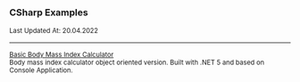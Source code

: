 <div align="left">
    <h3>CSharp Examples</h3>
	<sup>Last Updated At: 20.04.2022</sup>
    <hr/>
    <div>
        <small><a href="https://github.com/enestheit/csharp-examples/tree/basicbodymassindexcalculator">Basic Body Mass Index Calculator</a></small>
        <br/>
        <small>Body mass index calculator object oriented version. Built with .NET 5 and based on Console Application.</small>
    </div>
</div>


